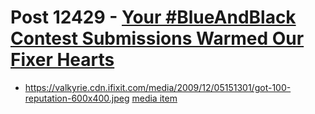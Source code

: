 # Post 12429 - [Your #BlueAndBlack Contest Submissions Warmed Our Fixer Hearts](https://www.ifixit.com/News/12429/blueandblack-contest-winners)

- https://valkyrie.cdn.ifixit.com/media/2009/12/05151301/got-100-reputation-600x400.jpeg [media item](media-28588.md)